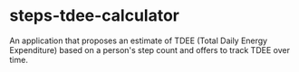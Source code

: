 # steps-tdee-calculator
An application that proposes an estimate of TDEE (Total Daily Energy Expenditure) based on a person's step count and offers to track TDEE over time. 

